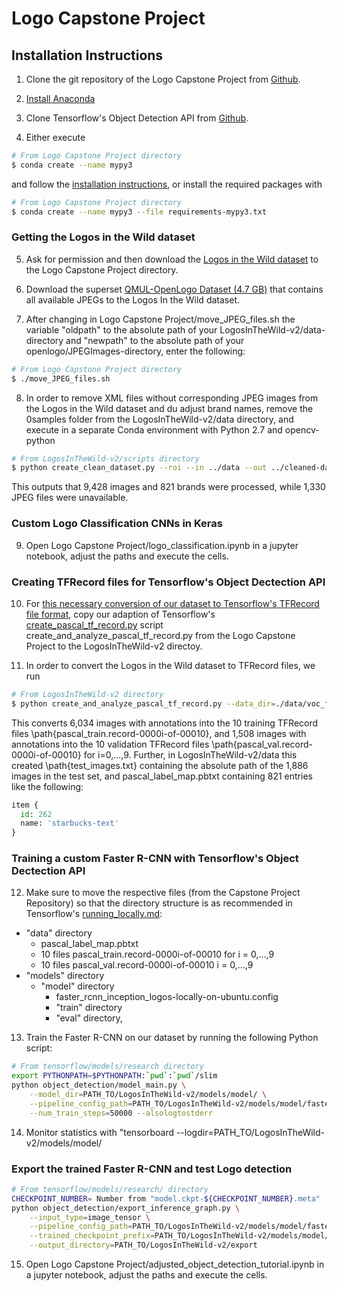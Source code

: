 # Logo Capstone Project

## Installation Instructions

1. Clone the git repository of the Logo Capstone Project from [Github](https://github.com/ajuschka/capstone_project.git).

2. [Install Anaconda](https://docs.anaconda.com/anaconda/install/)

3. Clone Tensorflow's Object Detection API from  [Github](https://github.com/ajuschka/capstone_project.git).

4. Either execute 
``` bash
# From Logo Capstone Project directory
$ conda create --name mypy3 
```
and follow the [installation instructions](https://github.com/tensorflow/models/blob/master/research/object_detection/g3doc/installation.md), or install the required packages with
``` bash
# From Logo Capstone Project directory
$ conda create --name mypy3 --file requirements-mypy3.txt
```

### Getting the Logos in the Wild dataset

5. Ask for permission and then download the [Logos in the Wild dataset](https://www.iosb.fraunhofer.de/servlet/is/78045/) to the Logo Capstone Project directory.

6. Download the superset [QMUL-OpenLogo Dataset (4.7 GB)](https://qmul-openlogo.github.io/) that contains all available JPEGs to the Logos In the Wild dataset.

7. After changing in Logo Capstone Project/move_JPEG_files.sh the variable "oldpath" to the absolute path of your LogosInTheWild-v2/data-directory and "newpath" to the absolute path of your openlogo/JPEGImages-directory, enter the following:
``` bash
# From Logo Capstone Project directory
$ ./move_JPEG_files.sh
```

8. In order to remove XML files without corresponding JPEG images from the Logos in the Wild dataset and du adjust brand names, remove the 0samples folder from the LogosInTheWild-v2/data directory, and execute in a separate Conda environment with Python 2.7 and opencv-python
``` bash
# From LogosInTheWild-v2/scripts directory
$ python create_clean_dataset.py --roi --in ../data --out ../cleaned-data
```
This outputs that 9,428 images and 821 brands were processed, while 1,330 JPEG files were unavailable.

### Custom Logo Classification CNNs in Keras

9. Open Logo Capstone Project/logo_classification.ipynb in a jupyter notebook, adjust the paths and execute the cells.

### Creating TFRecord files for Tensorflow's Object Dectection API

10. For [this necessary conversion of our dataset to Tensorflow's TFRecord file format](https://github.com/tensorflow/models/blob/master/research/object_detection/g3doc/preparing_inputs.md), copy our adaption of Tensorflow's [create_pascal_tf_record.py](https://github.com/tensorflow/models/blob/master/research/object_detection/dataset_tools/create_pascal_tf_record.py) script create_and_analyze_pascal_tf_record.py from the Logo Capstone Project to the LogosInTheWild-v2 directoy.

11.  In order to convert the Logos in the Wild dataset to TFRecord files, we run
``` bash
# From LogosInTheWild-v2 directory
$ python create_and_analyze_pascal_tf_record.py --data_dir=./data/voc_format --label_map_path=./data/pascal_label_map.pbtxt --output_path=./data/
```
This converts 6,034 images with annotations into the 10 training TFRecord files \path{pascal_train.record-0000i-of-00010}, and 1,508 images with annotations into the 10 validation TFRecord files \path{pascal_val.record-0000i-of-00010} for i=0,...,9.
Further, in LogosInTheWild-v2/data this created \path{test_images.txt} containing the absolute path of the 1,886 images in the test set, and pascal_label_map.pbtxt containing 821 entries like the following:
``` python
item {
  id: 262
  name: 'starbucks-text'
}
```

### Training a custom Faster R-CNN with Tensorflow's Object Dectection API

12. Make sure to move the respective files (from the Capstone Project Repository) so that the directory structure is as recommended in Tensorflow's [running_locally.md](https://github.com/tensorflow/models/blob/master/research/object_detection/g3doc/running_locally.md):
+ "data" directory
  - pascal_label_map.pbtxt
  - 10 files pascal_train.record-0000i-of-00010 for i = 0,...,9
  - 10 files pascal_val.record-0000i-of-00010 i = 0,...,9
+ "models" directory
  + "model" directory
    - faster_rcnn_inception_logos-locally-on-ubuntu.config
    + "train" directory
    + "eval" directory,

13. Train the Faster R-CNN on our dataset by running the following Python script:
``` bash
# From tensorflow/models/research directory
export PYTHONPATH=$PYTHONPATH:`pwd`:`pwd`/slim
python object_detection/model_main.py \
    --model_dir=PATH_TO/LogosInTheWild-v2/models/model/ \
    --pipeline_config_path=PATH_TO/LogosInTheWild-v2/models/model/faster_rcnn_inception_logos-locally-on-ubuntu.config \
    --num_train_steps=50000 --alsologtostderr
```

14. Monitor statistics with "tensorboard --logdir=PATH_TO/LogosInTheWild-v2/models/model/ 

### Export the trained Faster R-CNN and test Logo detection

``` bash
# From tensorflow/models/research/ directory
CHECKPOINT_NUMBER= Number from "model.ckpt-${CHECKPOINT_NUMBER}.meta"
python object_detection/export_inference_graph.py \
    --input_type=image_tensor \
    --pipeline_config_path=PATH_TO/LogosInTheWild-v2/models/model/faster_rcnn_inception_logos-locally-on-ubuntu.config \
    --trained_checkpoint_prefix=PATH_TO/LogosInTheWild-v2/models/model/model.ckpt-${CHECKPOINT_NUMBER} \
    --output_directory=PATH_TO/LogosInTheWild-v2/export
```

15. Open Logo Capstone Project/adjusted_object_detection_tutorial.ipynb in a jupyter notebook, adjust the paths and execute the cells.
